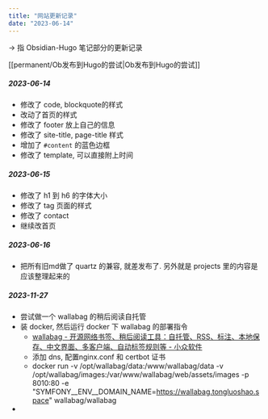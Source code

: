 ```yaml
---
title: "网站更新记录"
date: "2023-06-14"
---
```


-> 指 Obsidian-Hugo 笔记部分的更新记录

[[permanent/Ob发布到Hugo的尝试|Ob发布到Hugo的尝试]]

##### 2023-06-14
- 修改了 code, blockquote的样式
- 改动了首页的样式
- 修改了 footer 放上自己的信息
- 修改了 site-title, page-title 样式
- 增加了 `#content` 的蓝色边框
- 修改了 template, 可以直接附上时间

##### 2023-06-15
- 修改了 h1 到 h6 的字体大小
- 修改了 tag 页面的样式
- 修改了 contact
- 继续改首页

##### 2023-06-16
- 把所有旧md做了 quartz 的兼容, 就差发布了. 另外就是 projects 里的内容是应该整理起来的

##### 2023-11-27
- 尝试做一个 wallabag 的稍后阅读自托管
- 装 docker, 然后运行 docker 下 wallabag 的部署指令
    - [wallabag - 开源网络书签、稍后阅读工具：自托管、RSS、标注、本地保存、中文界面、多客户端、自动标签规则等 - 小众软件](https://www.appinn.com/wallabag/)
    - 添加 dns, 配置nginx.conf 和 certbot 证书
    - docker run -v /opt/wallabag/data:/www/wallabag/data -v /opt/wallabag/images:/var/www/wallabag/web/assets/images -p 8010:80 -e "SYMFONY__ENV__DOMAIN_NAME=https://wallabag.tongluoshao.space" wallabag/wallabag
- 